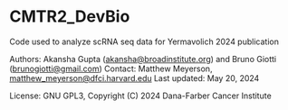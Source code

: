 # CMTR2_DevBio

Code used to analyze scRNA seq data for Yermavolich 2024 publication

Authors: Akansha Gupta (akansha@broadinstitute.org) and Bruno Giotti (brunogiotti@gmail.com)
Contact: Matthew Meyerson, matthew_meyerson@dfci.harvard.edu
Last updated: May 20, 2024

License: GNU GPL3, Copyright (C) 2024 Dana-Farber Cancer Institute
